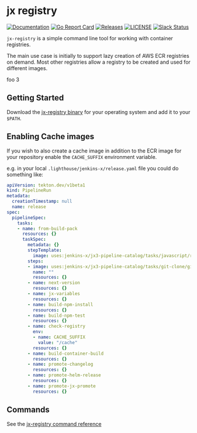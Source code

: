 # jx registry

[![Documentation](https://godoc.org/github.com/jenkins-x-plugins/jx-registry?status.svg)](https://pkg.go.dev/mod/github.com/jenkins-x-plugins/jx-registry)
[![Go Report Card](https://goreportcard.com/badge/github.com/jenkins-x-plugins/jx-registry)](https://goreportcard.com/report/github.com/jenkins-x-plugins/jx-registry)
[![Releases](https://img.shields.io/github/release-pre/jenkins-x/helmboot.svg)](https://github.com/jenkins-x-plugins/jx-registry/releases)
[![LICENSE](https://img.shields.io/github/license/jenkins-x/helmboot.svg)](https://github.com/jenkins-x-plugins/jx-registry/blob/master/LICENSE)
[![Slack Status](https://img.shields.io/badge/slack-join_chat-white.svg?logo=slack&style=social)](https://slack.k8s.io/)

`jx-registry` is a simple command line tool for working with container registries.

The main use case is initially to support lazy creation of AWS ECR registries on demand. Most other registries allow a registry to be created and used for different images.


foo 3

## Getting Started

Download the [jx-registry binary](https://github.com/jenkins-x-plugins/jx-registry/releases) for your operating system and add it to your `$PATH`.

## Enabling Cache images

If you wish to also create a cache image in addition to the ECR image for your repository enable the `CACHE_SUFFIX` environment variable.

e.g. in your local `.lighthouse/jenkins-x/release.yaml` file you could do something like:

```yaml
apiVersion: tekton.dev/v1beta1
kind: PipelineRun
metadata:
  creationTimestamp: null
  name: release
spec:
  pipelineSpec:
    tasks:
    - name: from-build-pack
      resources: {}
      taskSpec:
        metadata: {}
        stepTemplate:
          image: uses:jenkins-x/jx3-pipeline-catalog/tasks/javascript/release.yaml@versionStream
        steps:
        - image: uses:jenkins-x/jx3-pipeline-catalog/tasks/git-clone/git-clone.yaml@versionStream
          name: ""
          resources: {}
        - name: next-version
          resources: {}
        - name: jx-variables
          resources: {}
        - name: build-npm-install
          resources: {}
        - name: build-npm-test
          resources: {}
        - name: check-registry
          env:
          - name: CACHE_SUFFIX
            value: "/cache"
          resources: {}
        - name: build-container-build
          resources: {}
        - name: promote-changelog
          resources: {}
        - name: promote-helm-release
          resources: {}
        - name: promote-jx-promote
          resources: {}
```

## Commands

See the [jx-registry command reference](https://github.com/jenkins-x-plugins/jx-registry/blob/master/docs/cmd/jx-registry.md#jx-registry)

